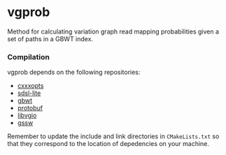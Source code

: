 # vgprob
Method for calculating variation graph read mapping probabilities given a set of paths in a GBWT index.

### Compilation
vgprob depends on the following repositories:

* [cxxxopts](https://github.com/jarro2783/cxxopts)
* [sdsl-lite](https://github.com/simongog/sdsl-lite)
* [gbwt](https://github.com/jltsiren/gbwt)
* [protobuf](https://github.com/protocolbuffers/protobuf)
* [libvgio](https://github.com/vgteam/libvgio)
* [gssw](https://github.com/vgteam/gssw)

Remember to update the include and link directories in `CMakeLists.txt` so that they correspond to the location of depedencies on your machine. 
